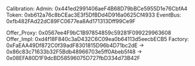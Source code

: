 Calibration:
Admin: 0x441ed2991406aeF4B68D79bBCe5955D1e76CbfA4
Token: 0xb612a76c8bCEac3E3f5DfBDd4D916a0625Cf4933
EventBus: 0xfb482FAd22dC89FC0677ea8Ad171313Dff99Ce9F
<!-- Offer: 0x1E53a075c9C1d8653d50b31Fe3d5131423E0Ba0c -> 0x14C7714C1729188AA492d1B1D8Ec939AA1ce1755 -> 0x9E6A2Fe7eBB5715C64d0F627EdB624abbF7de6E7 -->
Offer_Proxy: 0x0567ee4F9bC1B97854859c59281F099229963608
Offer_Impl: 0xd4f18F840c3aD432C6C09ea0b64113d5eecbECB5
Factory: 0xFaEAA49Df872C0f39adF8301815D96b4D71bc2dE -> 0x86c83c71633b32F5Bdb48966703e5ff0Abeb5f48 -> 0x08EFA80D1F9dcBD58596075D727fbD334d73B42F

